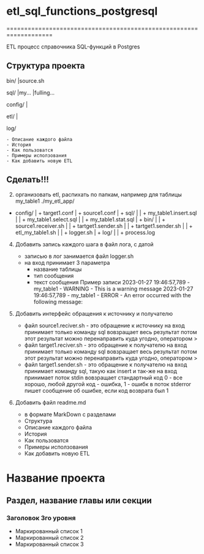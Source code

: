# etl_sql_functions_postgresql
===================================================================

ETL процесс справочника SQL-функций в Postgres

Структура проекта
-------------------------------------------------------------------
bin/
  |source.sh
  
sql/
  |my...
  |fulling...

config/
  |
  
etl/
  |
  
log/



    - Описание каждого файла
    - История
    - Как пользоватся
    - Примеры исползования
    - Как добавить новую ETL




Сделать!!!
--------------------------------------------------------------------
2. организовать etl, распихать по папкам, например для таблицы my_table1
./my_etl_app/
  + config/
  | + target1.conf
  | + source1.conf
  | + sql/
  | | + my_table1.insert.sql
  | | + my_table1.select.sql
  | | + my_table1.stat.sql
  | + bin/
  | | + source1.receiver.sh 
  | | + tartget1.sender.sh 
  | | + tartget1.sender.sh 
  | | + etl_my_table1.sh 
  | | + logger.sh
  | + log/
  | | + process.log

4. Добавить запись каждого шага в файл лога, с датой
    * записью в лог занимается файл logger.sh
    * на вход принимает 3 параметра
        - название таблицы
        - тип сообщения
        - текст сообщения
Пример записи
2023-01-27 19:46:57,789 - my_table1 - WARNING - This is a warning message
2023-01-27 19:46:57,789 - my_table1 - ERROR - An error occurred with the following message: 

5. Добавить интерфейс обращения к источнику и получателю
    - файл source1.reciver.sh - это обращение к источнику
        на вход принимает только команду sql
        вовзращает весь результат
        потом этот результат можно перенаправить куда угодно, оператором >
    - файл target1.reciver.sh - это обращение к получателю
        на вход принимает только команду sql
        вовзращает весь результат
        потом этот результат можно перенаправить куда угодно, оператором >
    - файл target1.sender.sh - это обращение к получателю
        на вход принимает команду sql, такую как insert
        и так-же на вход принимает поток stdin
        вовзращает стандартный код 0 - все хорошо, любой другой код - ошибка, 1 - ошибк
        в поток stderror пишет сообщение об ошибке, если код возврата был 1
6. Добавить файл readme.md
    * в формате MarkDown с разделами
    - Структура
    - Описание каждого файла
    - История
    - Как пользоватся
    - Примеры исползования
    - Как добавить новую ETL
    
Название проекта
========================

Раздел, название главы или секции
------------------------

### Заголовок 3го уровня

* Маркированный список 1
* Маркированный список 2
* Маркированный список 3
